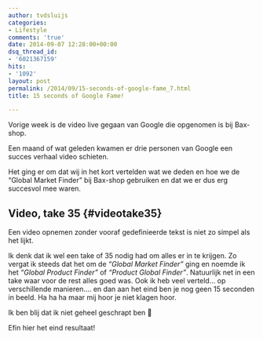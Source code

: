 ```yaml
---
author: tvdsluijs
categories:
- Lifestyle
comments: 'true'
date: 2014-09-07 12:28:00+00:00
dsq_thread_id:
- '6021367159'
hits:
- '1092'
layout: post
permalink: /2014/09/15-seconds-of-google-fame_7.html
title: 15 seconds of Google Fame!

---
```

Vorige week is de video live gegaan van Google die opgenomen is bij Bax-shop.

Een maand of wat geleden kwamen er drie personen van Google een succes verhaal video schieten.

Het ging er om dat wij in het kort vertelden wat we deden en hoe we de &#8220;Global Market Finder&#8221; bij Bax-shop gebruiken en dat we er dus erg succesvol mee waren. 

## Video, take 35 {#videotake35}

Een video opnemen zonder vooraf gedefinieerde tekst is niet zo simpel als het lijkt.

Ik denk dat ik wel een take of 35 nodig had om alles er in te krijgen. Zo vergat ik steeds dat het om de _&#8220;Global Market Finder&#8221;_ ging en noemde ik het _&#8220;Global Product Finder&#8221;_ of _&#8220;Product Global Finder&#8221;_. Natuurlijk net in een take waar voor de rest alles goed was. Ook ik heb veel verteld&#8230; op verschillende manieren&#8230;. en dan aan het eind ben je nog geen 15 seconden in beeld. Ha ha ha maar mij hoor je niet klagen hoor. 

Ik ben blij dat ik niet geheel geschrapt ben 🙂

Efin hier het eind resultaat!